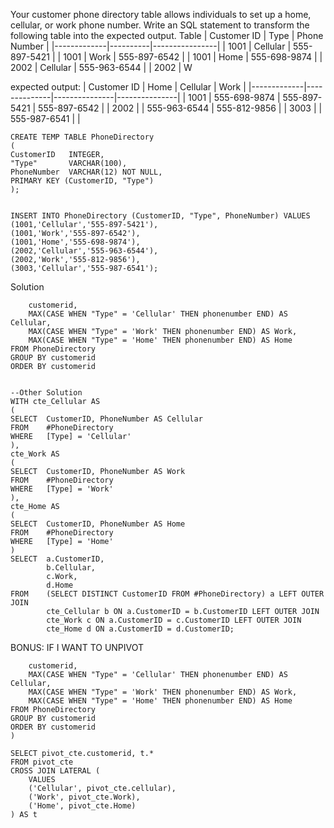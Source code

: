 Your customer phone directory table allows individuals to set up a home, cellular, or work phone
number.
Write an SQL statement to transform the following table into the expected output.
Table
| Customer ID | Type | Phone Number |
|-------------|----------|----------------|
| 1001 | Cellular | 555-897-5421 |
| 1001 | Work | 555-897-6542 |
| 1001 | Home | 555-698-9874 |
| 2002 | Cellular | 555-963-6544 |
| 2002 | W

expected output:
| Customer ID | Home | Cellular | Work |
|-------------|--------------|---------------|---------------|
| 1001 | 555-698-9874 | 555-897-5421 | 555-897-6542 |
| 2002 | | 555-963-6544 | 555-812-9856 |
| 3003 | | 555-987-6541 | |

```DROP TABLE IF EXISTS PhoneDirectory;
CREATE TEMP TABLE PhoneDirectory
(
CustomerID   INTEGER,
"Type"       VARCHAR(100),
PhoneNumber  VARCHAR(12) NOT NULL,
PRIMARY KEY (CustomerID, "Type")
);


INSERT INTO PhoneDirectory (CustomerID, "Type", PhoneNumber) VALUES
(1001,'Cellular','555-897-5421'),
(1001,'Work','555-897-6542'),
(1001,'Home','555-698-9874'),
(2002,'Cellular','555-963-6544'),
(2002,'Work','555-812-9856'),
(3003,'Cellular','555-987-6541');
```

Solution

```SELECT
    customerid,
    MAX(CASE WHEN "Type" = 'Cellular' THEN phonenumber END) AS Cellular,
    MAX(CASE WHEN "Type" = 'Work' THEN phonenumber END) AS Work,
    MAX(CASE WHEN "Type" = 'Home' THEN phonenumber END) AS Home
FROM PhoneDirectory
GROUP BY customerid
ORDER BY customerid


--Other Solution
WITH cte_Cellular AS
(
SELECT  CustomerID, PhoneNumber AS Cellular
FROM    #PhoneDirectory
WHERE   [Type] = 'Cellular'
),
cte_Work AS
(
SELECT  CustomerID, PhoneNumber AS Work
FROM    #PhoneDirectory
WHERE   [Type] = 'Work'
),
cte_Home AS
(
SELECT  CustomerID, PhoneNumber AS Home
FROM    #PhoneDirectory
WHERE   [Type] = 'Home'
)
SELECT  a.CustomerID,
        b.Cellular,
        c.Work,
        d.Home
FROM    (SELECT DISTINCT CustomerID FROM #PhoneDirectory) a LEFT OUTER JOIN
        cte_Cellular b ON a.CustomerID = b.CustomerID LEFT OUTER JOIN
        cte_Work c ON a.CustomerID = c.CustomerID LEFT OUTER JOIN
        cte_Home d ON a.CustomerID = d.CustomerID;
```

BONUS: IF I WANT TO UNPIVOT

```WITH pivot_cte AS (SELECT
    customerid,
    MAX(CASE WHEN "Type" = 'Cellular' THEN phonenumber END) AS Cellular,
    MAX(CASE WHEN "Type" = 'Work' THEN phonenumber END) AS Work,
    MAX(CASE WHEN "Type" = 'Home' THEN phonenumber END) AS Home
FROM PhoneDirectory
GROUP BY customerid
ORDER BY customerid
)

SELECT pivot_cte.customerid, t.*
FROM pivot_cte
CROSS JOIN LATERAL (
	VALUES
	('Cellular', pivot_cte.cellular),
	('Work', pivot_cte.Work),
	('Home', pivot_cte.Home)
) AS t
```

